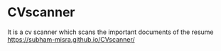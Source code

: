 # CVscanner
It is  a cv scanner which scans the important documents of the resume
https://subham-misra.github.io/CVscanner/
